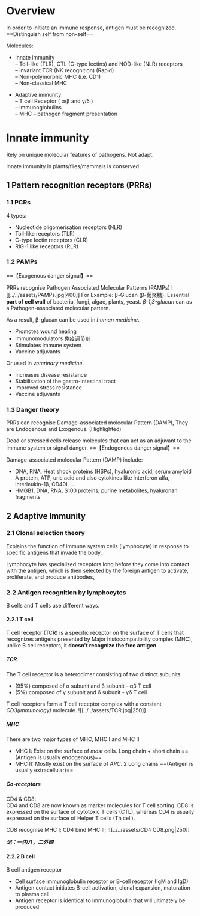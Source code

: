  # Overview
 
 In order to initiate an immune response, antigen must be recognized.   
 ==Distinguish self from non-self==  

Molecules:

+ Innate immunity  
– Toll-like (TLR), CTL (C-type lectins) and NOD-like (NLR) receptors   
– Invariant TCR (NK recognition) (Rapid)   
– Non-polymorphic MHC (i.e. CD1)   
– Non-classical MHC   

+ Adaptive immunity  
– T cell Receptor ( α/β and γ/δ )   
– Immunoglobulins   
– MHC – pathogen fragment presentation   

# Innate immunity
Rely on unique molecular features of pathogens. Not adapt.

Innate immunity in plants/flies/mammals is conserved.

## 1 Pattern recognition receptors (PRRs)
### 1.1 PCRs
4 types:  
+ Nucleotide oligomerisation receptors (NLR)
+ Toll-like receptors (TLR)
+ C-type lectin receptors (CLR)
+ RIG-1 like receptors (RLR)

### 1.2 PAMPs
==【Exogenous danger signal】==

PRRs recognise Pathogen Associated Molecular Patterns (PAMPs)
![[../../assets/PAMPs.jpg|400]]
For Example: β-Glucan (β-葡聚糖): Essential **part of cell wall** of bacteria, fungi, algae, plants, yeast. *β-1,3-glucan* can as a Pathogen-associated molecular pattern.

As a result, β-glucan can be used in *human medicine*.
+ Promotes wound healing
+ Immunomodulators 免疫调节剂
+ Stimulates immune system
+ Vaccine adjuvants

Or used in *veterinary medicine*.
+ Increases disease resistance
+ Stabilisation of the gastro-intestinal tract
+ Improved stress resistance
+ Vaccine adjuvants

### 1.3 Danger theory
PRRs can recognise Damage-associated molecular Pattern (DAMP), They are Endogenous and Exogenous. (Highlighted)

Dead or stressed cells release molecules that can act as an adjuvant to the immune system or signal danger. ==【Endogenous danger signal】==

Damage-associated molecular Pattern (DAMP) include:
+ DNA, RNA, Heat shock proteins (HSPs), hyaluronic acid, serum amyloid A protein, ATP, uric acid and also cytokines like interferon alfa, interleukin-1β, CD40L …
+ HMGB1, DNA, RNA, S100 proteins, purine metabolites, hyaluronan fragments

## 2 Adaptive Immunity
### 2.1 Clonal selection theory
Explains the function of immune system cells (lymphocyte) in response to specific antigens that invade the body.

Lymphocyte has specialized receptors long before they come into contact with the antigen, which is then selected by the foreign antigen to activate, proliferate, and produce antibodies[.]([.](https://zh.wikipedia.org/zh-cn/%E5%85%8B%E9%9A%86%E9%80%89%E6%8B%A9))
### 2.2 Antigen recognition by lymphocytes
B cells and T cells use different ways.

#### 2.2.1 T cell
T cell receptor (TCR) is a specific receptor on the surface of T cells that recognizes antigens presented by Major histocompatibility complex (MHC), unlike B cell receptors, it **doesn't recognize the free antigen**.

##### TCR
The T cell receptor is a heterodimer consisting of two distinct subunits. 
+ (95%) composed of α subunit and β subunit - αβ T cell
+ (5%) composed of γ subunit and δ subunit - γδ T cell

T cell receptors form a T cell receptor complex with a constant *CD3(immunology)* molecule.
![[../../assets/TCR.jpg|250]]

##### MHC
There are two major types of MHC, MHC I and MHC II
+ MHC I: Exist on the surface of *most* cells. Long chain + short chain ==(Antigen is usually endogenous)==
+ MHC II: Mostly exist on the surface of *APC*. 2 Long chains ==(Antigen is usually extracellular)==

##### Co-receptors
CD4 & CD8:  
CD4 and CD8 are now known as marker molecules for T cell sorting. CD8 is expressed on the surface of cytotoxic T cells (CTL), whereas CD4 is usually expressed on the surface of Helper T cells (Th cell).

CD8 recognise MHC I; 
CD4 bind MHC II; 
![[../../assets/CD4 CD8.png|250]]

***记：一内八，二外四***

#### 2.2.2 B cell
B cell antigen receptor
+  Cell surface immunoglobulin receptor or B-cell receptor (IgM and IgD)
+  Antigen contact initiates B-cell activation, clonal expansion, maturation to plasma cell
+  Antigen receptor is identical to immunoglobulin that will ultimately be produced